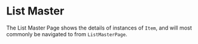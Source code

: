 <!---
 Copyright (C) 2017 Laurent Bouquet
 
 This file is part of SurfaceGPS.
 
 SurfaceGPS is free software: you can redistribute it and/or modify
 it under the terms of the GNU General Public License as published by
 the Free Software Foundation, either version 3 of the License, or
 (at your option) any later version.
 
 SurfaceGPS is distributed in the hope that it will be useful,
 but WITHOUT ANY WARRANTY; without even the implied warranty of
 MERCHANTABILITY or FITNESS FOR A PARTICULAR PURPOSE.  See the
 GNU General Public License for more details.
 
 You should have received a copy of the GNU General Public License
 along with SurfaceGPS.  If not, see <http://www.gnu.org/licenses/>.
 
-->

# List Master

The List Master Page shows the details of instances of `Item`, and will most commonly be navigated to from `ListMasterPage`.
